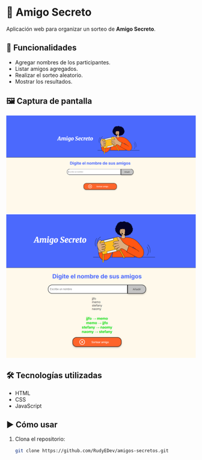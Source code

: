 # 🎁 Amigo Secreto

Aplicación web para organizar un sorteo de **Amigo Secreto**.

## 🚀 Funcionalidades
- Agregar nombres de los participantes.
- Listar amigos agregados.
- Realizar el sorteo aleatorio.
- Mostrar los resultados.


## 🖼️ Captura de pantalla
![Vista previa](https://github.com/RudyEDev/amigos-secretos/blob/7276f64ee3f1d504b6612de8564c50cff01ce359/imagen.jpg/Captura.PNG)
![Vista previa](https://github.com/RudyEDev/amigos-secretos/blob/7276f64ee3f1d504b6612de8564c50cff01ce359/imagen.jpg/captura1.PNG)


## 🛠️ Tecnologías utilizadas
- HTML
- CSS
- JavaScript

## ▶️ Cómo usar
1. Clona el repositorio:
   ```bash
   git clone https://github.com/RudyEDev/amigos-secretos.git
